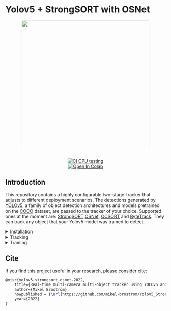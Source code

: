 # Yolov5 + StrongSORT with OSNet

<div align="center">
<p>
<img src="trackers/strong_sort/results/output_th025.gif" width="400"/> 
</p>
<br>
<div>
<a href="https://github.com/mikel-brostrom/Yolov5_DeepSort_Pytorch/actions"><img src="https://github.com/mikel-brostrom/Yolov5_DeepSort_Pytorch/workflows/CI%20CPU%20testing/badge.svg" alt="CI CPU testing"></a>
<br>  
<a href="https://colab.research.google.com/drive/18nIqkBr68TkK8dHdarxTco6svHUJGggY?usp=sharing"><img src="https://colab.research.google.com/assets/colab-badge.svg" alt="Open In Colab"></a>
  
</div>

</div>


## Introduction

This repository contains a highly configurable two-stage-tracker that adjusts to different deployment scenarios. The detections generated by [YOLOv5](https://github.com/ultralytics/yolov5), a family of object detection architectures and models pretrained on the [COCO](https://arxiv.org/abs/1405.0312) dataset, are passed to the tracker of your choice. Supported ones at the moment are: [StrongSORT](https://github.com/dyhBUPT/StrongSORT)[](https://arxiv.org/abs/2202.13514) [OSNet](https://github.com/KaiyangZhou/deep-person-reid)[](https://arxiv.org/abs/1905.00953), [OCSORT](https://github.com/noahcao/OC_SORT)[](https://arxiv.org/abs/2203.14360) and [ByteTrack](https://github.com/ifzhang/ByteTrack)[](https://arxiv.org/abs/2110.06864). They can track any object that your Yolov5 model was trained to detect.


<details>
<summary>Installation</summary>

```bash
git clone --recurse-submodules https://github.com/Jackson-coder/classroom_pro.git  # clone recursively
cd classroom_pro
pip install -r requirements.txt  # install dependencies
```

Tips: Don't forget to pull the latest version of "classroom" repo.

### Get simsun.zip via the following link and unzip it in the root directory.

link：https://pan.baidu.com/s/14WMopYlf4pdOTpNcgLfKPg?pwd=0000 

password：0000 

### Get weights directory via the following link and put it in the root directory.

link：https://pan.baidu.com/s/1dOUVbwSg2rg_pWzd5Emrfg?pwd=0000 
password：0000 

</details>

<details>
<summary>Tracking</summary>

```bash
python track.py --device 3 --source yolov5/test_videos/test2.mp4 --yolo-weights weights/yolov5l.pt --reid-weights weights/osnet_x1_0_imagenet.pt --img 1280 --save-vid --agnostic-nms
```
</details>

<details>
<summary>Training</summary>

```bash
cd yolov5
python train.py --img 960 --batch 4 --workers 4 --device 2 --epochs 300 --cfg yolov5l.yaml --data school.yaml --weights yolov5l.pt
```
</details>


## Cite

If you find this project useful in your research, please consider cite:

```latex
@misc{yolov5-strongsort-osnet-2022,
    title={Real-time multi-camera multi-object tracker using YOLOv5 and StrongSORT with OSNet},
    author={Mikel Broström},
    howpublished = {\url{https://github.com/mikel-brostrom/Yolov5_StrongSORT_OSNet}},
    year={2022}
}
```
